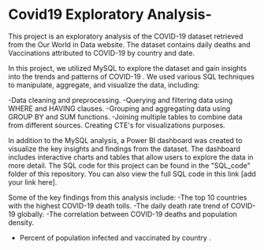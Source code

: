 # Covid19 Exploratory Analysis-

This project is an exploratory analysis of the COVID-19  dataset retrieved from the Our World in Data website. The dataset contains daily deaths and Vaccinations attributed to COVID-19 by country and date.

In this project, we utilized MySQL to explore the dataset and gain insights into the trends and patterns of COVID-19 . We used various SQL techniques to manipulate, aggregate, and visualize the data, including:

-Data cleaning and preprocessing.
-Querying and filtering data using WHERE and HAVING clauses.
-Grouping and aggregating data using GROUP BY and SUM functions.
-Joining multiple tables to combine data from different sources.
Creating CTE's for visualizations purposes.

In addition to the MySQL analysis, a Power BI dashboard was created to visualize the key insights and findings from the dataset. The dashboard includes interactive charts and tables that allow users to explore the data in more detail.
The SQL code for this project can be found in the "SQL_code" folder of this repository. You can also view the full SQL code in this link [add your link here].

Some of the key findings from this analysis include:
-The top 10 countries with the highest COVID-19 death tolls.
-The daily death rate trend of COVID-19 globally.
-The correlation between COVID-19 deaths and population density.
- Percent of population infected and vaccinated  by country .
